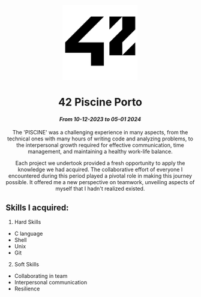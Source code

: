 <div align="center">

<img src="src/img/42_Logo.svg.png" alt="42" width="200"/>

# **42 Piscine Porto**
#### *From 10-12-2023 to 05-01 2024*
</div>

<div align= "center">

<p align="center">
The 'PISCINE' was a challenging experience in many aspects, from the technical ones with many hours of writing code and analyzing problems, to the interpersonal growth required for effective communication, time management, and maintaining a healthy work-life balance.

Each project we undertook provided a fresh opportunity to apply the knowledge we had acquired. The collaborative effort of everyone I encountered during this period played a pivotal role in making this journey possible. It offered me a new perspective on teamwork, unveiling aspects of myself that I hadn't realized existed.
</p>

</div>

## Skills I acquired: 

1. Hard Skills
- C language 
- Shell
- Unix
- Git
    
2. Soft Skills
- Collaborating in team
- Interpersonal communication
- Resilience


